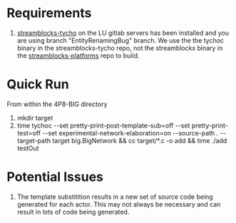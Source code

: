 # Requirements
1. [streamblocks-tycho](https://git.cs.lth.se/dataflow/streamblocks-tycho) on the LU gitlab servers has been installed and you are using branch "EntityRenamingBug" branch. We use the the tychoc binary in the streamblocks-tycho repo, not the streamblocks binary in the [streamblocks-platforms](https://git.cs.lth.se/dataflow/streamblocks-tycho/-/tree/EntityRenamingBug) repo to build.

# Quick Run
From within the 4P8-BIG directory
1. mkdir target
2. time tychoc  --set pretty-print-post-template-sub=off --set pretty-print-test=off  --set experimental-network-elaboration=on --source-path . --target-path target big.BigNetwork && cc target/*.c -o add && time ./add testOut

# Potential Issues
1. The template substitition results in a new set of source code being generated for each actor. This may not always be necessary and can result in lots of code being generated.
